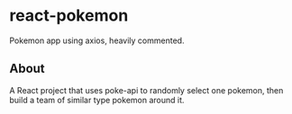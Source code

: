 # react-pokemon
Pokemon app using axios, heavily commented.

## About
A React project that uses poke-api to randomly select one pokemon, then build a team of similar type pokemon around it.
